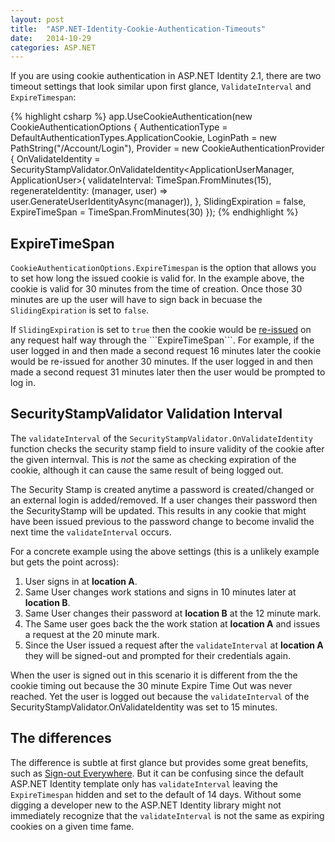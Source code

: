 ```yaml
---
layout: post
title:  "ASP.NET-Identity-Cookie-Authentication-Timeouts"
date:   2014-10-29
categories: ASP.NET
---
```


If you are using cookie authentication in ASP.NET Identity 2.1, there are two timeout settings that look similar upon first glance,  ```ValidateInterval``` and ```ExpireTimespan```:

{% highlight csharp %}
 app.UseCookieAuthentication(new CookieAuthenticationOptions
{
    AuthenticationType = DefaultAuthenticationTypes.ApplicationCookie,
    LoginPath = new PathString("/Account/Login"),
    Provider = new CookieAuthenticationProvider
    {
        OnValidateIdentity = SecurityStampValidator.OnValidateIdentity<ApplicationUserManager, ApplicationUser>(
            validateInterval: TimeSpan.FromMinutes(15),
            regenerateIdentity: (manager, user) => user.GenerateUserIdentityAsync(manager)),
    },
    SlidingExpiration = false,
    ExpireTimeSpan = TimeSpan.FromMinutes(30)
});
{% endhighlight %}

## ExpireTimeSpan
```CookieAuthenticationOptions.ExpireTimespan```  is the option that allows you to set how long the issued cookie is valid for.  In the example above, the cookie is valid for 30 minutes from the time of creation.  Once those 30 minutes are up the user will have to sign back in becuase the ```SlidingExpiration``` is set to ```false```.  

If ```SlidingExpiration``` is set to ```true``` then the cookie would be [re-issued](http://msdn.microsoft.com/en-us/library/microsoft.owin.security.cookies.cookieauthenticationoptions.slidingexpiration(v=vs.113).aspx) on any request half way through the ```ExpireTimeSpan```.  For example, if the user logged in and then made a second request 16 minutes later the cookie would be re-issued for another 30 minutes.  If the user logged in and then made a second request 31 minutes later then the user would be prompted to log in.

## SecurityStampValidator Validation Interval
The ```validateInterval``` of the ```SecurityStampValidator.OnValidateIdentity``` function  checks the security stamp field to insure validity of the cookie after the given internval.  This is *not* the same as checking expiration of the cookie, although it can cause the same result of being logged out.  

The Security Stamp is created anytime a password is created/changed or an external login is added/removed.  If a user changes their password then the SecurityStamp will be updated.  This results in any cookie that might have been issued previous to the password change to become invalid the next time the ```validateInterval``` occurs.  

For a concrete example using the above settings (this is a unlikely example but gets the point across):

1. User signs in at **location A**.
2. Same User changes work stations and signs in 10 minutes later at **location B**.
3. Same User changes their password at **location B** at the 12 minute mark.
4. The Same user goes back the the work station at **location A** and issues a request at the 20 minute mark.  
5. Since the User issued a request after the ```validateInterval``` at **location A** they will be signed-out and prompted for their credentials again.

When the user is signed out in this scenario it is different from the the cookie timing out because the 30 minute Expire Time Out was never reached. Yet the user is logged out because the ```validateInterval``` of the SecurityStampValidator.OnValidateIdentity was set to 15 minutes.


## The differences
The difference is subtle at first glance but provides some great benefits, such as [Sign-out Everywhere](https://aspnet.codeplex.com/SourceControl/latest#Samples/Identity/SingleSignOutSample/readme.txt).  But it can be confusing since the default ASP.NET Identity template only has ```validateInterval``` leaving the ```ExpireTimespan``` hidden and set to the default of 14 days.   Without some digging a developer new to the ASP.NET Identity library might not immediately recognize that the ```validateInterval``` is not the same as expiring cookies on a given time fame.
